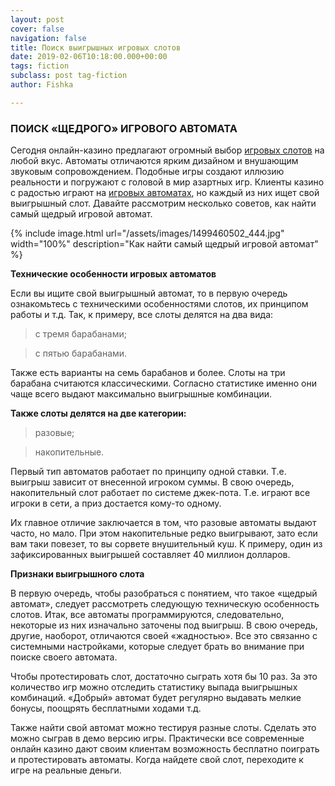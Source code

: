 ```yaml
---
layout: post
cover: false
navigation: false
title: Поиск выигрышных игровых слотов
date: 2019-02-06T10:18:00.000+00:00
tags: fiction
subclass: post tag-fiction
author: Fishka

---
```

### ПОИСК «ЩЕДРОГО» ИГРОВОГО АВТОМАТА

Сегодня онлайн-казино предлагают огромный выбор [игровых слотов](https://news.search.yahoo.com/search;_ylt=AwrC1DEUNfFcFlsA2QvQtDMD;_ylc=X1MDNTM3MjAyNzIEX3IDMgRmcgN5ZnAtdARncHJpZAN1d2VJeVR5dlNFeXJOQ1dBNmF4SGFBBG5fcnNsdAMwBG5fc3VnZwMxBG9yaWdpbgNuZXdzLnNlYXJjaC55YWhvby5jb20EcG9zAzAEcHFzdHIDBHBxc3RybAMEcXN0cmwDMTQEcXVlcnkDc2xvdCUyMG1hY2hpbmUEdF9zdG1wAzE1NTkzMTE2NTI-?p=slot+machine&fr2=sb-top-news.search&fr=yfp-t "игровых слотов") на любой вкус. Автоматы отличаются ярким дизайном и внушающим звуковым сопровождением. Подобные игры создают иллюзию реальности и погружают с головой в мир азартных игр. Клиенты казино с радостью играют на [игровых автоматах](https://www.m24.ru/news/gorod/31052019/78204 "игровых автоматах"), но каждый из них ищет свой выигрышный слот. Давайте рассмотрим несколько советов, как найти самый щедрый игровой автомат.

{% include image.html url="/assets/images/1499460502_444.jpg" width="100%" description="Как найти самый щедрый игровой автомат" %}

**Технические особенности игровых автоматов**

Если вы ищите свой выигрышный автомат, то в первую очередь ознакомьтесь с техническими особенностями слотов, их принципом работы и т.д. Так, к примеру, все слоты делятся на два вида:

> с тремя барабанами;

> с пятью барабанами.

Также есть варианты на семь барабанов и более. Слоты на три барабана считаются классическими. Согласно статистике именно они чаще всего выдают максимально выигрышные комбинации.

**Также слоты делятся на две категории:**

> разовые;

> накопительные.

Первый тип автоматов работает по принципу одной ставки. Т.е. выигрыш зависит от внесенной игроком суммы. В свою очередь, накопительный слот работает по системе джек-пота. Т.е. играют все игроки в сети, а приз достается кому-то одному.

Их главное отличие заключается в том, что разовые автоматы выдают часто, но мало. При этом накопительные редко выигрывают, зато если вам таки повезет, то вы сорвете внушительный куш. К примеру, один из зафиксированных выигрышей составляет 40 миллион долларов.

**Признаки выигрышного слота**

В первую очередь, чтобы разобраться с понятием, что такое «щедрый автомат», следует рассмотреть следующую техническую особенность слотов. Итак, все автоматы программируются, следовательно, некоторые из них изначально заточены под выигрыш. В свою очередь, другие, наоборот, отличаются своей «жадностью». Все это связанно с системными настройками, которые следует брать во внимание при поиске своего автомата.

Чтобы протестировать слот, достаточно сыграть хотя бы 10 раз. За это количество игр можно отследить статистику выпада выигрышных комбинаций. «Добрый» автомат будет регулярно выдавать мелкие бонусы, поощрять бесплатными ходами т.д.

Также найти свой автомат можно тестируя разные слоты. Сделать это можно сыграв в демо версию игры. Практически все современные онлайн казино дают своим клиентам возможность бесплатно поиграть и протестировать автоматы. Когда найдете свой слот, переходите к игре на реальные деньги.
